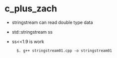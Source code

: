 # c_plus_zach
* stringstream can read double type data
* std::stringstream ss
* ss<<1.9   is work

		$. g++ stringstream01.cpp -o stringstream01
